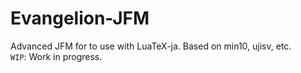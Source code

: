 # Evangelion-JFM
Advanced JFM for to use with LuaTeX-ja. 
Based on min10, ujisv, etc.  
`WIP`: Work in progress.
